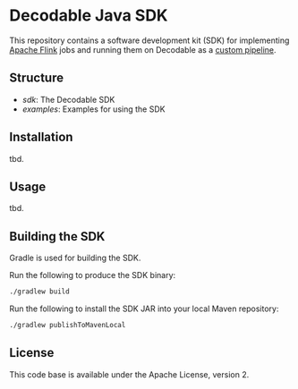 # Decodable Java SDK

This repository contains a software development kit (SDK) for implementing [Apache Flink](https://flink.apache.org/) jobs
and running them on Decodable as a [custom pipeline](https://docs.decodable.co/docs/create-pipelines-using-your-own-apache-flink-jobs).

## Structure

* _sdk_: The Decodable SDK
* _examples_: Examples for using the SDK

## Installation

tbd.

## Usage

tbd.

## Building the SDK

Gradle is used for building the SDK.

Run the following to produce the SDK binary:

```bash
./gradlew build
```

Run the following to install the SDK JAR into your local Maven repository:

```bash
./gradlew publishToMavenLocal
```

## License

This code base is available under the Apache License, version 2.
